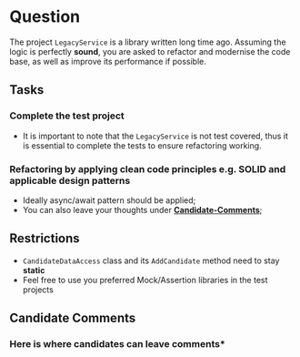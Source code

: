 # Question

The project `LegacyService` is a library written long time ago. Assuming the logic is perfectly **sound**, you are asked to refactor and modernise the code base, as well as improve its performance if possible.

## Tasks

### Complete the test project

- It is important to note that the `LegacyService` is not test covered, thus it is essential to complete the tests to ensure refactoring working.

### Refactoring by applying clean code principles e.g. SOLID and applicable design patterns

- Ideally async/await pattern should be applied;
- You can also leave your thoughts under **[Candidate-Comments](#Candidate-Comments)**;

## Restrictions

- `CandidateDataAccess` class and its `AddCandidate` method need to stay **static**
- Feel free to use you preferred Mock/Assertion libraries in the test projects

## Candidate Comments

### Here is where candidates can leave comments*
